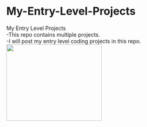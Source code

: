 # My-Entry-Level-Projects
My Entry Level Projects<br>
-This repo contains multiple projects.<br>
-I will post my entry level coding projects in this repo. <br>
<img src="https://cdn.dribbble.com/users/330915/screenshots/3587000/10_coding_dribbble.gif" width="250px" height="200px" >
